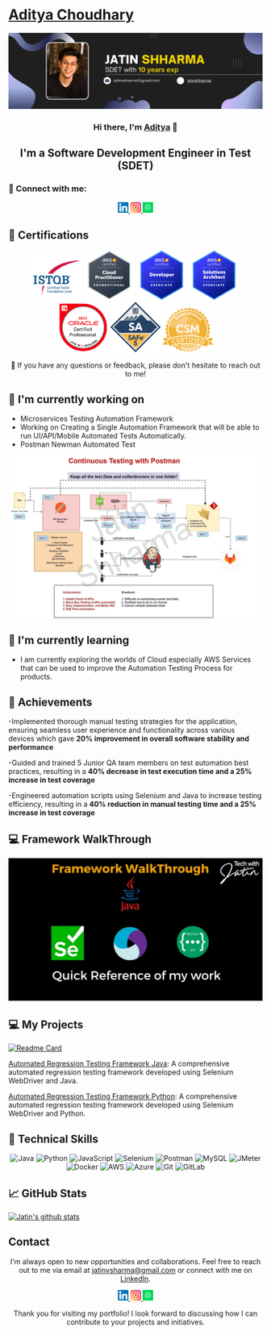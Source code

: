 <h1>
    <a href="https://aditya2001.github.io/">Aditya Choudhary</a>
</h1>  
<p align="center">
  <a href="https://www.linkedin.com/in/aditya-choudhary-78771622/" target="_blank" rel="noreferrer">
    <img src="https://raw.githubusercontent.com/aditya2001/aditya2001.github.io/main/images/banner.png" alt="My banner">
  </a>
</p>

<h3 align="center">Hi there, I'm <a href="https://www.linkedin.com/in/aditya-choudhary-78771622/" target="_blank" rel="noreferrer">Aditya</a> 👋</h3>

<h2 align="center">I'm a Software Development Engineer in Test (SDET)</h2>

### 🤝 Connect with me:

<p align="center">
  <a href="https://www.linkedin.com/in/jatinshharma//">
    <img src="https://raw.githubusercontent.com/aditya2001/aditya2001.github.io/main/images/linkedin.svg" alt="Jatin Shharma | LinkedIn" width="21px"/>
  </a>
  <a href="https://instagram.com/tech_with_jatin">
    <img src="https://raw.githubusercontent.com/aditya2001/aditya2001.github.io/main/images/instagram.svg" alt="Jatin | Instagram" width="21px"/>
  </a>
  <a href="https://wa.link/8nquvx">
    <img src="https://raw.githubusercontent.com/aditya2001/aditya2001.github.io/main/images/whatsapp.png" alt="Jatin | Whatsapp" width="21px"/>
  </a>
</p>
  
## 🥇 Certifications
<p align="center">
  <img src="https://raw.githubusercontent.com/aditya2001/aditya2001.github.io/main/images/ISTQB.png" alt="Jatin | ISTQB" width="100 px"/>
  <img src="https://raw.githubusercontent.com/aditya2001/aditya2001.github.io/main/images/aws-cp.png" alt="Jatin | AWS-CP" width="100 px"/>
  <img src="https://raw.githubusercontent.com/aditya2001/aditya2001.github.io/main/images/aws-dev.png" alt="Jatin | AWS-DEV" width="100 px"/>
  <img src="https://raw.githubusercontent.com/aditya2001/aditya2001.github.io/main/images/aws-sa.png" alt="Jatin | AWS-SA" width="100 px"/>
   <img src="https://raw.githubusercontent.com/aditya2001/aditya2001.github.io/main/images/ocpjp.png" alt="Jatin | AWS-SA" width="100 px"/>
    <img src="https://raw.githubusercontent.com/aditya2001/aditya2001.github.io/main/images/safe.png" alt="Jatin | AWS-SA" width="100 px"/>
     <img src="https://raw.githubusercontent.com/aditya2001/aditya2001.github.io/main/images/csm.webp" alt="Jatin | AWS-SA" width="100 px"/>
</p>

<p align="center">💬 If you have any questions or feedback, please don't hesitate to reach out to me!</p>

## 🔭 I'm currently working on

- Microservices Testing Automation Framework
- Working on Creating a Single Automation Framework that will be able to run UI/API/Mobile Automated Tests Automatically. 
- Postman Newman Automated Test 
<p align="center">    
<img src="https://raw.githubusercontent.com/aditya2001/aditya2001.github.io/main/images/postmanproject.jpg" alt="Jatin | Whatsapp" width="500px"/> </p>

## 🌱 I'm currently learning

- I am currently exploring the worlds of Cloud especially AWS Services that can be used to improve the Automation Testing Process for products. 


## 🥇 Achievements

-Implemented thorough manual testing strategies for the application, ensuring
seamless user experience and functionality across various devices which gave
<b>20% improvement in overall software stability and performance</b>

-Guided and trained 5 Junior QA team members on test automation best practices,
resulting in a  <b>40% decrease in test execution time and a 25% increase in test
coverage </b>

-Engineered automation scripts using Selenium and Java to increase testing
efficiency, resulting in a<b> 40% reduction in manual testing time and a 25% increase
in test coverage</b>


## 💻 Framework WalkThrough
[![Test Automation Framework Video](https://raw.githubusercontent.com/aditya2001/aditya2001.github.io/main/images/thumbnail.jpg)](https://youtu.be/BCaqX6XCKhw)

## 💻 My Projects 

[![Readme Card](https://github-readme-stats.vercel.app/api/pin/?username=aditya2001&repo=AutomationFramework)](https://github.com/aditya2001/AutomationFramework)

[Automated Regression Testing Framework Java](https://github.com/aditya2001/): A comprehensive automated regression testing framework developed using Selenium WebDriver and Java.

[Automated Regression Testing Framework Python](https://github.com/aditya2001/): A comprehensive automated regression testing framework developed using Selenium WebDriver and Python.


## 💼 Technical Skills

<p align="center">
  <img src="https://img.shields.io/badge/Java-007396?style=for-the-badge&logo=java&logoColor=white" alt="Java">
  <img src="https://img.shields.io/badge/Python-3776AB?style=for-the-badge&logo=python&logoColor=white" alt="Python">
  <img src="https://img.shields.io/badge/JavaScript-F7DF1E?style=for-the-badge&logo=javascript&logoColor=black" alt="JavaScript">
  <img src="https://img.shields.io/badge/Selenium-43B02A?style=for-the-badge&logo=selenium&logoColor=white" alt="Selenium">
  <img src="https://img.shields.io/badge/Postman-FF6C37?style=for-the-badge&logo=postman&logoColor=white" alt="Postman">
  <img src="https://img.shields.io/badge/MySQL-4479A1?style=for-the-badge&logo=mysql&logoColor=white" alt="MySQL">
  <img src="https://img.shields.io/badge/JMeter-D22128?style=for-the-badge&logo=apache%20jmeter&logoColor=white" alt="JMeter">
  <img src="https://img.shields.io/badge/Docker-2496ED?style=for-the-badge&logo=docker&logoColor=white" alt="Docker">
  <img src="https://img.shields.io/badge/AWS-232F3E?style=for-the-badge&logo=amazon-aws&logoColor=white" alt="AWS">
  <img src="https://img.shields.io/badge/Azure-0089D6?style=for-the-badge&logo=microsoft-azure&logoColor=white" alt="Azure">
  <img src="https://img.shields.io/badge/Git-F05032?style=for-the-badge&logo=git&logoColor=white" alt="Git">
  <img src="https://img.shields.io/badge/GitLab-FCA121?style=for-the-badge&logo=gitlab&logoColor=white" alt="GitLab">
</p>

## 📈 GitHub Stats 

[![Jatin's github stats](https://github-readme-stats.vercel.app/api?username=aditya2001)](https://github.com/aditya2001)


## Contact

<p align="center">I'm always open to new opportunities and collaborations. Feel free to reach out to me via email at <a href="mailto:jatinvsharma@gmail.com">jatinvsharma@gmail.com</a> or connect with me on <a href="https://www.linkedin.com/in/yourprofile">LinkedIn</a>.</p>

<p align="center">
  <a href="https://www.linkedin.com/in/jatinshharma//">
    <img src="https://raw.githubusercontent.com/aditya2001/aditya2001.github.io/main/images/linkedin.svg" alt="Jatin Shharma | LinkedIn" width="21px"/>
  </a>
  <a href="https://instagram.com/tech_with_jatin">
    <img src="https://raw.githubusercontent.com/aditya2001/aditya2001.github.io/main/images/instagram.svg" alt="Jatin | Instagram" width="21px"/>
  </a>
  <a href="https://wa.link/8nquvx">
    <img src="https://raw.githubusercontent.com/aditya2001/aditya2001.github.io/main/images/whatsapp.png" alt="Jatin | Whatsapp" width="21px"/>
  </a>
</p>
  

<p align="center">Thank you for visiting my portfolio! I look forward to discussing how I can contribute to your projects and initiatives.</p>
